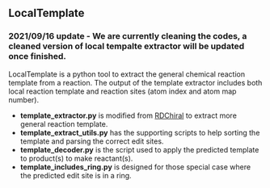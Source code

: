 ## LocalTemplate

### 2021/09/16 update - We are currently cleaning the codes, a cleaned version of local tempalte extractor will be updated once finished.

LocalTemplate is a python tool to extract the general chemical reaction template from a reaction.
The output of the template extractor includes both local reaction template and reaction sites (atom index and atom map number).
* **template_extractor.py** is modified from [RDChiral](https://github.com/connorcoley/rdchiral) to extract more general reaction template.<br>
* **template_extract_utils.py** has the supporting scripts to help sorting the template and parsing the correct edit sites.<br>
* **template_decoder.py** is the script used to apply the predicted template to product(s) to make reactant(s).<br>
* **template_includes_ring.py** is designed for those special case where the predicted edit site is in a ring.<br>